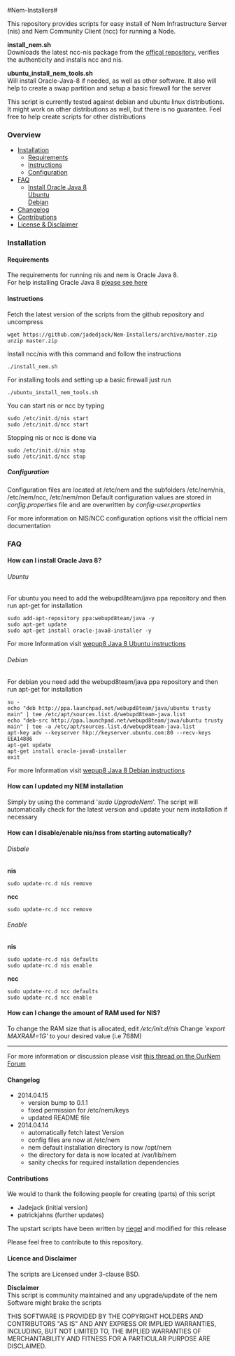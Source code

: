#Nem-Installers#

This repository provides scripts for easy install of Nem Infrastructure Server (nis) and Nem Community Client (ncc) for running a Node.

**install_nem.sh**  
Downloads the latest ncc-nis package from the [offical repository](http://bob.nem.ninja/), verifies the authenticity and installs ncc and nis.

**ubuntu_install_nem_tools.sh**  
Will install Oracle-Java-8 if needed, as well as other software. It also will help to create a swap partition and setup a basic firewall for the server

This script is currently tested against debian and ubuntu linux distributions. It might work on other distributions as well, but there is no guarantee. Feel free to help create scripts for other distributions


### Overview
- [Installation](#installation)
  + [Requirements](#requirements)
  + [Instructions](#instructions)
  + [Configuration](#configuration)  
- [FAQ](#faq)
  + [Install Oracle Java 8](#how-can-i-install-oracle-java-8)  
  [Ubuntu](#ubuntu)  
  [Debian](#debian)  
- [Changelog](#changelog)
- [Contributions](#contributions)
- [License & Disclaimer](#licence-and-disclaimer)

### Installation
#### Requirements  
The requirements for running nis and nem is Oracle Java 8.  
For help installing Oracle Java 8 [please see here](#how-can-i-install-oracle-java-8) 

#### Instructions  

Fetch the latest version of the scripts from the github repository and uncompress
```
wget https://github.com/jadedjack/Nem-Installers/archive/master.zip
unzip master.zip
```

Install ncc/nis with this command and follow the instructions
```
./install_nem.sh
```

For installing tools and setting up a basic firewall just run
```
./ubuntu_install_nem_tools.sh
```

You can start nis or ncc by typing
```
sudo /etc/init.d/nis start
sudo /etc/init.d/ncc start
```

Stopping nis or ncc is done via
```
sudo /etc/init.d/nis stop
sudo /etc/init.d/ncc stop
```

##### Configuration  
Configuration files are located at /etc/nem and the subfolders /etc/nem/nis, /etc/nem/ncc, /etc/nem/mon
Default configuration values are stored in _config.properties_ file and are overwritten by _config-user.properties_

For more information on NIS/NCC configuration options visit the official nem documentation

### FAQ

#### How can I install Oracle Java 8?
###### Ubuntu
For ubuntu you need to add the webupd8team/java ppa repository and then run apt-get for installation  

```
sudo add-apt-repository ppa:webupd8team/java -y
sudo apt-get update
sudo apt-get install oracle-java8-installer -y
```
For more Information visit [wepup8 Java 8 Ubuntu instructions](http://www.webupd8.org/2012/09/install-oracle-java-8-in-ubuntu-via-ppa.html)
###### Debian
For debian you need add the webupd8team/java ppa repository and then run apt-get for installation 

```
su -
echo "deb http://ppa.launchpad.net/webupd8team/java/ubuntu trusty main" | tee /etc/apt/sources.list.d/webupd8team-java.list
echo "deb-src http://ppa.launchpad.net/webupd8team/java/ubuntu trusty main" | tee -a /etc/apt/sources.list.d/webupd8team-java.list
apt-key adv --keyserver hkp://keyserver.ubuntu.com:80 --recv-keys EEA14886
apt-get update
apt-get install oracle-java8-installer
exit
```
For more Information visit [wepup8 Java 8 Debian instructions](http://www.webupd8.org/2014/03/how-to-install-oracle-java-8-in-debian.html)

#### How can I updated my NEM installation
Simply by using the command '_sudo UpgradeNem_'. The script will automatically check for the latest version and update your nem installation if necessary  


#### How can I disable/enable nis/nss from starting automatically?
###### Disbale  
**nis**
```
sudo update-rc.d nis remove
```  
  
**ncc**
```
sudo update-rc.d ncc remove
```

###### Enable  
**nis**
```
sudo update-rc.d nis defaults
sudo update-rc.d nis enable
```

**ncc**
```
sudo update-rc.d ncc defaults
sudo update-rc.d ncc enable
```
  
#### How can I change the amount of RAM used for NIS?
To change the RAM size that is allocated, edit _/etc/init.d/nis_
Change _'export MAXRAM=1G'_ to your desired value (i.e 768M) 

----
For more information or discussion please visit [this thread on the OurNem Forum](https://forum.ournem.com/vps-nodes/how-to-easily-configure-and-install-nem-on-an-amazon-ec2-vps/msg14400/#msg14400)

#### Changelog
- 2014.04.15  
   - version bump to 0.1.1
   - fixed permission for /etc/nem/keys
   - updated README file
- 2014.04.14  
   - automatically fetch latest Version  
   - config files are now at /etc/nem  
   - nem default installation directory is now /opt/nem  
   - the directory for data is now located at /var/lib/nem  
   - sanity checks for required installation dependencies  

#### Contributions
We would to thank the following people for creating (parts) of this script
- Jadejack (initial version)
- patrickjahns (further updates)

The upstart scripts have been written by [riegel](https://forum.ournem.com/technical-discussion/secure-nis-and-ncc-setup-on-linux/) and modified for this release

Please feel free to contribute to this repository.

#### Licence and Disclaimer
The scripts are Licensed under 3-clause BSD. 

**Disclaimer**  
This script is community maintained and any upgrade/update of the nem Software might brake the scripts

THIS SOFTWARE IS PROVIDED BY THE COPYRIGHT HOLDERS AND CONTRIBUTORS "AS IS" AND ANY EXPRESS OR IMPLIED WARRANTIES, INCLUDING, BUT NOT LIMITED TO, THE IMPLIED WARRANTIES OF MERCHANTABILITY AND FITNESS FOR A PARTICULAR PURPOSE ARE DISCLAIMED.


